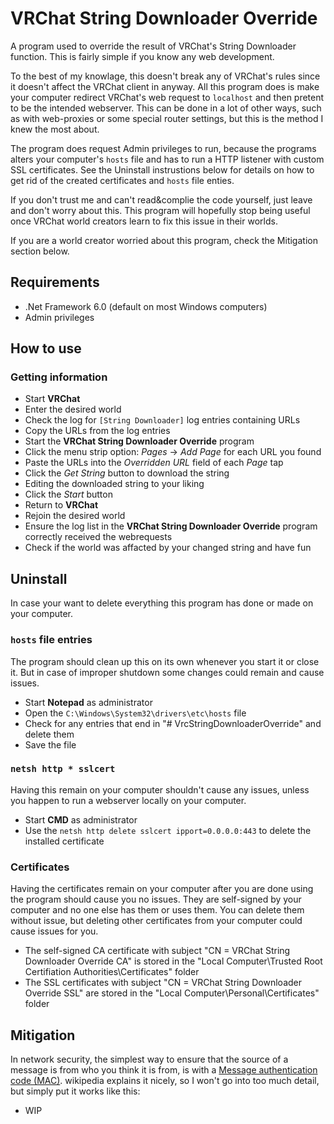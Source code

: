 # VRChat String Downloader Override
A program used to override the result of VRChat's String Downloader function. This is fairly simple if you know any web development.

To the best of my knowlage, this doesn't break any of VRChat's rules since it doesn't affect the VRChat client in anyway. All this program does is make your computer redirect VRChat's web request to `localhost` and then pretent to be the intended webserver. This can be done in a lot of other ways, such as with web-proxies or some special router settings, but this is the method I knew the most about.

The program does request Admin privileges to run, because the programs alters your computer's `hosts` file and has to run a HTTP listener with custom SSL certificates. See the Uninstall instrustions below for details on how to get rid of the created certificates and `hosts` file enties.

If you don't trust me and can't read&complie the code yourself, just leave and don't worry about this. This program will hopefully stop being useful once VRChat world creators learn to fix this issue in their worlds.

If you are a world creator worried about this program, check the Mitigation section below.

## Requirements
* .Net Framework 6.0 (default on most Windows computers)
* Admin privileges

## How to use
### Getting information
* Start **VRChat**
* Enter the desired world
* Check the log for `[String Downloader]` log entries containing URLs
* Copy the URLs from the log entries
* Start the **VRChat String Downloader Override** program
* Click the menu strip option: *Pages* -> *Add Page* for each URL you found
* Paste the URLs into the *Overridden URL* field of each *Page* tap
* Click the *Get String* button to download the string
* Editing the downloaded string to your liking
* Click the *Start* button
* Return to **VRChat**
* Rejoin the desired world
* Ensure the log list in the **VRChat String Downloader Override** program correctly received the webrequests
* Check if the world was affacted by your changed string and have fun

## Uninstall
In case your want to delete everything this program has done or made on your computer.

### `hosts` file entries
The program should clean up this on its own whenever you start it or close it. But in case of improper shutdown some changes could remain and cause issues.
* Start **Notepad** as administrator
* Open the `C:\Windows\System32\drivers\etc\hosts` file
* Check for any entries that end in "# VrcStringDownloaderOverride" and delete them
* Save the file

### `netsh http * sslcert`
Having this remain on your computer shouldn't cause any issues, unless you happen to run a webserver locally on your computer.
* Start **CMD** as administrator
* Use the `netsh http delete sslcert ipport=0.0.0.0:443` to delete the installed certificate

### Certificates
Having the certificates remain on your computer after you are done using the program should cause you no issues. They are self-signed by your computer and no one else has them or uses them. You can delete them without issue, but deleting other certificates from your computer could cause issues for you.
* The self-signed CA certificate with subject "CN = VRChat String Downloader Override CA" is stored in the "Local Computer\Trusted Root Certifiation Authorities\Certificates" folder
* The SSL certificates with subject "CN = VRChat String Downloader Override SSL" are stored in the "Local Computer\Personal\Certificates" folder

## Mitigation
In network security, the simplest way to ensure that the source of a message is from who you think it is from, is with a [Message authentication code (MAC)](https://en.wikipedia.org/wiki/Message_authentication_code). wikipedia explains it nicely, so I won't go into too much detail, but simply put it works like this:
* WIP
